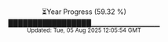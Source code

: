 <p align="center">
⏳Year Progress (59.32 %)<br>
█████████████████▁▁▁▁▁▁▁▁▁▁▁▁▁ <br>
<sub>Updated: Tue, 05 Aug 2025 12:05:54 GMT</sub>
</p>

